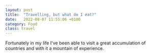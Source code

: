```yaml
---
layout: post
title:  "Travelling, but what do I eat?"
date:   2022-08-07 11:55:06 +0100
category: Food
class: travel 
---
```


Fortunately in my life I've been able to visit a great accumulation of countries and with it a mountain of experience. 
